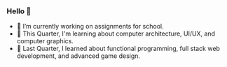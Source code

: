 ### Hello 👋

- 🔭 I’m currently working on assignments for school.
- 🤔 This Quarter, I'm learning about computer architecture, UI/UX, and computer graphics.
- 🌱 Last Quarter, I learned about functional programming, full stack web development, and advanced game design.

<!--
**bxviu/bxviu** is a ✨ _special_ ✨ repository because its `README.md` (this file) appears on your GitHub profile.

Here are some ideas to get you started:

- 🔭 I’m currently working on ...
- 🌱 I’m currently learning ...
- 👯 I’m looking to collaborate on ...
- 🤔 I’m looking for help with ...
- 💬 Ask me about ...
- 📫 How to reach me: ...
- 😄 Pronouns: ...
- ⚡ Fun fact: ...
-->
